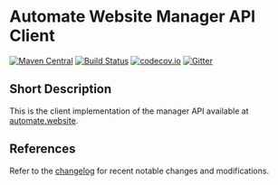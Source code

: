 # Automate Website Manager API Client

[![Maven Central](https://maven-badges.herokuapp.com/maven-central/website.automate/manager-api-client/badge.svg)](https://maven-badges.herokuapp.com/maven-central/website.automate/manager-api-client) [![Build Status](https://travis-ci.org/automate-website/manager-api-client.svg?branch=master)](https://travis-ci.org/automate-website/manager-api-client) [![codecov.io](https://codecov.io/github/automate-website/manager-api-client/coverage.svg?branch=master)](https://codecov.io/github/automate-website/manager-api-client?branch=master) [![Gitter](https://badges.gitter.im/automate-website/manager-api-client.svg)](https://gitter.im/automate-website/manager-api-client?utm_source=badge&utm_medium=badge&utm_campaign=pr-badge)

## Short Description
This is the client implementation of the manager API available at [automate.website].

## References
Refer to the [changelog] for recent notable changes and modifications.

[automate.website]: https://automate.website
[changelog]: CHANGELOG.md
